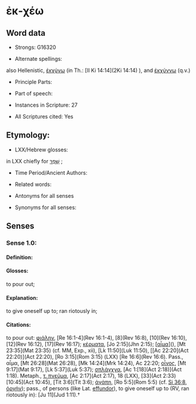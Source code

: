 # ἐκ-χέω 

<!-- Status: S2=NeedsEdits -->
<!-- Lexica used for edits:   -->

## Word data

* Strongs: G16320

* Alternate spellings:

also Hellenistic, [ἐκχύνω]() (in Th.: [II Ki 14:14](2Ki 14:14) ), and [ἐκχύννω]() (q.v.) 

* Principle Parts: 


* Part of speech: 


* Instances in Scripture: 27

* All Scriptures cited: Yes

## Etymology: 


* LXX/Hebrew glosses: 

in LXX chiefly for [שָׁפַךְ](//en-uhl/H8210) ; 

* Time Period/Ancient Authors: 


* Related words: 

* Antonyms for all senses

* Synonyms for all senses: 


## Senses 


### Sense  1.0: 

#### Definition: 

#### Glosses: 

to pour out; 

#### Explanation: 

to give oneself up to; 
 ran riotously in; 

#### Citations: 

to pour out: [φιάλην](), [Re 16:1-4](Rev 16:1-4), [8](Rev 16:8), [10](Rev 16:10), [12](Rev 16:12), [17](Rev 16:17); [κέρματα](), [Jo 2:15](Jhn 2:15); [[αἷμα]()](), [Mt 23:35](Mat 23:35) (cf. MM, Exp., xii), [Lk 11:50](Luk 11:50), [[Ac 22:20](Act 22:20)](Act 22:20), [Ro 3:15](Rom 3:15) (LXX) [Re 16:6](Rev 16:6). Pass., αἷμα, [Mt 26:28](Mat 26:28), [Mk 14:24](Mrk 14:24), Ac 22:20; [οἶνος](), [Mt 9:17](Mat 9:17), [Lk 5:37](Luk 5:37); [σπλάγχνα](), [Ac 1:[18](Act 2:18)](Act 1:18). Metaph., [τ. πνεῦμα](), [Ac 2:17](Act 2:17), 18 (LXX), [33](Act 2:33) [10:45](Act 10:45), [Tit 3:6](Tit 3:6); [ἀγάπη](), [Ro 5:5](Rom 5:5) (cf. [Si 36:8](Sir.36.8), [ὀργήν]()); pass., of persons (like Lat. [effundor]()), to give oneself up to (RV, ran riotously in): [Ju 11](Jud 1:11).†

